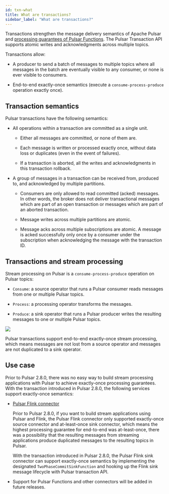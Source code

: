 ```yaml
---
id: txn-what
title: What are transactions?
sidebar_label: "What are transactions?"
---
```


Transactions strengthen the message delivery semantics of Apache Pulsar and [processing guarantees of Pulsar Functions](functions-concepts.md#processing-guarantees-and-subscription-types). The Pulsar Transaction API supports atomic writes and acknowledgments across multiple topics. 

Transactions allow:

- A producer to send a batch of messages to multiple topics where all messages in the batch are eventually visible to any consumer, or none is ever visible to consumers. 

- End-to-end exactly-once semantics (execute a `consume-process-produce` operation exactly once).

## Transaction semantics

Pulsar transactions have the following semantics: 

* All operations within a transaction are committed as a single unit.
   
  * Either all messages are committed, or none of them are. 

  * Each message is written or processed exactly once, without data loss or duplicates (even in the event of failures). 

  * If a transaction is aborted, all the writes and acknowledgments in this transaction rollback.
  
* A group of messages in a transaction can be received from, produced to, and acknowledged by multiple partitions.
  
  * Consumers are only allowed to read committed (acked) messages. In other words, the broker does not deliver transactional messages which are part of an open transaction or messages which are part of an aborted transaction.
  
  * Message writes across multiple partitions are atomic.
  
  * Message acks across multiple subscriptions are atomic. A message is acked successfully only once by a consumer under the subscription when acknowledging the message with the transaction ID.

## Transactions and stream processing

Stream processing on Pulsar is a `consume-process-produce` operation on Pulsar topics:

* `Consume`: a source operator that runs a Pulsar consumer reads messages from one or multiple Pulsar topics.
  
* `Process`: a processing operator transforms the messages. 
  
* `Produce`: a sink operator that runs a Pulsar producer writes the resulting messages to one or multiple Pulsar topics.

![](/assets/txn-2.png)

Pulsar transactions support end-to-end exactly-once stream processing, which means messages are not lost from a source operator and messages are not duplicated to a sink operator.

## Use case

Prior to Pulsar 2.8.0, there was no easy way to build stream processing applications with Pulsar to achieve exactly-once processing guarantees. With the transaction introduced in Pulsar 2.8.0, the following services support exactly-once semantics:

* [Pulsar Flink connector](https://flink.apache.org/2021/01/07/pulsar-flink-connector-270.html)

  Prior to Pulsar 2.8.0, if you want to build stream applications using Pulsar and Flink, the Pulsar Flink connector only supported exactly-once source connector and at-least-once sink connector, which means the highest processing guarantee for end-to-end was at-least-once, there was a possibility that the resulting messages from streaming applications produce duplicated messages to the resulting topics in Pulsar.

  With the transaction introduced in Pulsar 2.8.0, the Pulsar Flink sink connector can support exactly-once semantics by implementing the designated `TwoPhaseCommitSinkFunction` and hooking up the Flink sink message lifecycle with Pulsar transaction API. 

* Support for Pulsar Functions and other connectors will be added in future releases.
